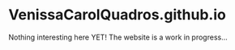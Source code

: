 # VenissaCarolQuadros.github.io

Nothing interesting here YET!
The website is a work in progress...
